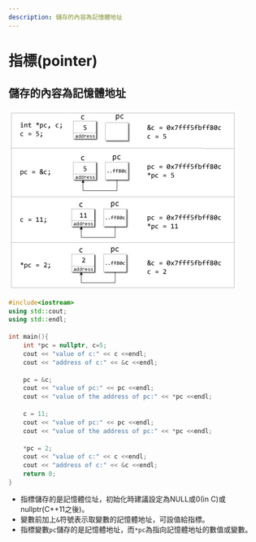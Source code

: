 ```yaml
---
description: 儲存的內容為記憶體地址
---
```


# 指標\(pointer\)

## 儲存的內容為記憶體地址

![](../.gitbook/assets/pointer.jpg) 

```cpp
#include<iostream>
using std::cout;
using std::endl;

int main(){
    int *pc = nullptr, c=5;
    cout << "value of c:" << c <<endl;
    cout << "address of c:" << &c <<endl;

    pc = &c;
    cout << "value of pc:" << pc <<endl;
    cout << "value of the address of pc:" << *pc <<endl;

    c = 11;
    cout << "value of pc:" << pc <<endl;
    cout << "value of the address of pc:" << *pc <<endl;

    *pc = 2;
    cout << "value of c:" << c <<endl;
    cout << "address of c:" << &c <<endl;
    return 0;
}

```

* 指標儲存的是記憶體位址，初始化時建議設定為NULL或0\(in C\)或nullptr\(C++11之後\)。
* 變數前加上`&`符號表示取變數的記憶體地址，可設值給指標。
* 指標變數`pc`儲存的是記憶體地址，而`*pc`為指向記憶體地址的數值或變數。

